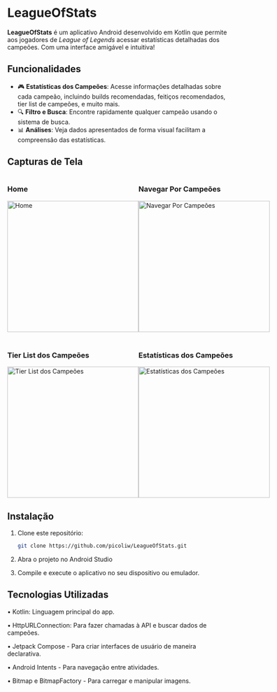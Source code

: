 # LeagueOfStats

**LeagueOfStats** é um aplicativo Android desenvolvido em Kotlin que permite aos jogadores de *League of Legends* acessar estatísticas detalhadas dos campeões. Com uma interface amigável e intuitiva!

## Funcionalidades

- 🎮 **Estatísticas dos Campeões**: Acesse informações detalhadas sobre cada campeão, incluindo builds recomendadas, feitiços recomendados, tier list de campeões, e muito mais.
- 🔍 **Filtro e Busca**: Encontre rapidamente qualquer campeão usando o sistema de busca.
- 📊 **Análises**: Veja dados apresentados de forma visual facilitam a compreensão das estatísticas.

## Capturas de Tela

<div style="display: flex; justify-content: space-around;">
   <div>
      <h3>Home</h3>
      <img src="https://i.imgur.com/pA03BDZ.png" alt="Home" width="300"/>
   </div>
   <div>
      <h3>Navegar Por Campeões</h3>
      <img src="https://i.imgur.com/sZUTnTR.png" alt="Navegar Por Campeões" width="300"/>
   </div>
</div>

<div style="display: flex; justify-content: space-around; padding-top: 20px;">
   <div>
      <h3>Tier List dos Campeões</h3>
      <img src="https://i.imgur.com/aLWTsuC.png" alt="Tier List dos Campeões" width="300"/>
   </div>
   <div>
      <h3>Estatísticas dos Campeões</h3>
      <img src="https://i.imgur.com/XxSqOmi.png" alt="Estatísticas dos Campeões" width="300"/>
   </div>
</div>

## Instalação

1. Clone este repositório:
   ```bash
   git clone https://github.com/picoliw/LeagueOfStats.git

2. Abra o projeto no Android Studio

3. Compile e execute o aplicativo no seu dispositivo ou emulador.

## Tecnologias Utilizadas

• Kotlin: Linguagem principal do app.

• HttpURLConnection: Para fazer chamadas à API e buscar dados de campeões.

• Jetpack Compose - Para criar interfaces de usuário de maneira declarativa.

• Android Intents - Para navegação entre atividades.

• Bitmap e BitmapFactory - Para carregar e manipular imagens.

